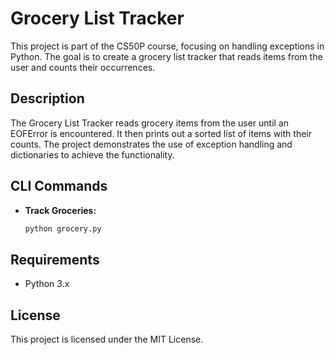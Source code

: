 # Grocery List Tracker

This project is part of the CS50P course, focusing on handling exceptions in Python. The goal is to create a grocery list tracker that reads items from the user and counts their occurrences.

## Description

The Grocery List Tracker reads grocery items from the user until an EOFError is encountered. It then prints out a sorted list of items with their counts. The project demonstrates the use of exception handling and dictionaries to achieve the functionality.

## CLI Commands

- **Track Groceries:**

  ```sh
  python grocery.py
  ```

## Requirements

- Python 3.x

## License

This project is licensed under the MIT License.
